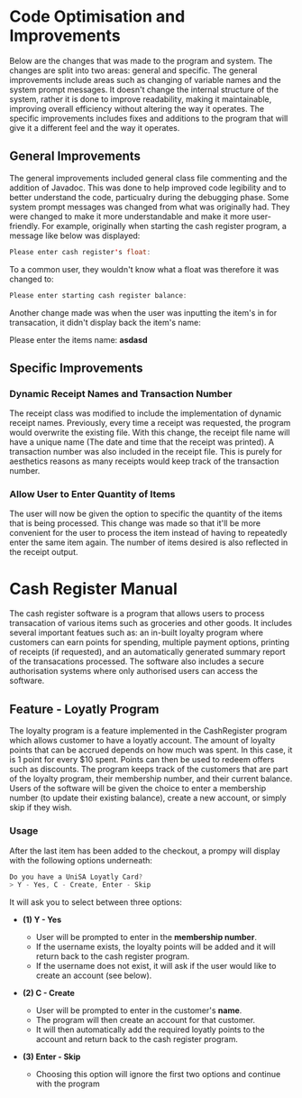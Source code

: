 # Code Optimisation and Improvements
Below are the changes that was made to the program and system. The changes are split into two areas: general and specific. The general improvements include areas such as changing of variable names and the system prompt messages. It doesn't change the internal structure of the system, rather it is done to improve readability, making it maintainable, improving overall efficiency without altering the way it operates. The specific improvements includes fixes and additions to the program that will give it a different feel and the way it operates. 

## General Improvements
The general improvements included general class file commenting and the addition of Javadoc. This was done to help improved code legibility and to better understand the code, particualry during the debugging phase. Some system prompt messages was changed from what was originally had. They were changed to make it more understandable and make it more user-friendly. For example, originally when starting the cash register program, a message like below was displayed:
```java
Please enter cash register's float: 
```
To a common user, they wouldn't know what a float was therefore it was changed to:
```java
Please enter starting cash register balance:
```
Another change made was when the user was inputting the item's in for transacation, it didn't display back the item's name:

  Please enter the items name:  **asdasd**


## Specific Improvements

### Dynamic Receipt Names and Transaction Number
The receipt class was modified to include the implementation of dynamic receipt names. Previously, every time a receipt was requested, the program would overwrite the existing file. With this change, the receipt file name will have a unique name (The date and time that the receipt was printed). A transaction number was also included in the receipt file. This is purely for aesthetics reasons as many receipts would keep track of the transaction number. 

### Allow User to Enter Quantity of Items
The user will now be given the option to specific the quantity of the items that is being processed. This change was made so that it'll be more convenient for the user to process the item instead of having to repeatedly enter the same item again. The number of items desired is also reflected in the receipt output. 

# Cash Register Manual  
The cash register software is a program that allows users to process transacation of various items such as groceries and other goods. It includes several important featues such as: an in-built loyalty program where customers can earn points for spending, multiple payment options, printing of receipts (if requested), and an automatically generated summary report of the transacations processed. The software also includes a secure authorisation systems where only authorised users can access the software. 



## Feature - Loyatly Program
The loyalty program is a feature implemented in the CashRegister program which allows customer to have a loyatly account. The amount of loyalty points that can be accrued depends on how much was spent. In this case, it is 1 point for every $10 spent. Points can then be used to redeem offers such as discounts. The program keeps track of the customers that are part of the loyalty program, their membership number, and their current balance. Users of the software will be given the choice to enter a membership number (to update their existing balance), create a new account, or simply skip if they wish.

### Usage

After the last item has been added to the checkout, a prompy will display with the following options underneath:

```java
Do you have a UniSA Loyatly Card?
> Y - Yes, C - Create, Enter - Skip
```
It will ask you to select between three options:
*  **(1) Y - Yes**
    * User will be prompted to enter in the **membership number**.
    * If the username exists, the loyalty points will be added and it will return back to the cash register program.
    * If the username does not exist, it will ask if the user would like to create an account (see below).
    
*  **(2) C - Create**
    * User will be prompted to enter in the customer's **name**.
    * The program will then create an account for that customer.
    * It will then automatically add the required loyatly points to the account and return back to the cash register program.

*  **(3) Enter - Skip**
    * Choosing this option will ignore the first two options and continue with the program
